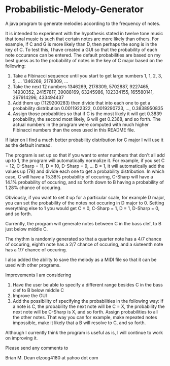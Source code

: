 # Probabilistic-Melody-Generator
A java program to generate melodies according to the frequency of notes.

It is intended to experiment with the hypothesis stated in twelve tone music that tonal music is such that certain notes are more likely than others.   For example, if C and G is more likely than D, then perhaps the song is in the key of C.   To test this, I have created a GUI so that the probability of each note occurance can be entered.    The default probabilities are based on my best guess as to the probability of notes in the key of C major based on the following:

1)  Take a Fibinacci sequence until you start to get large numbers 1, 1, 2, 3, 5, ... 1346269, 2178309, ...
2)  Take the next 12 numbers 1346269, 2178309, 5702887, 9227465, 14930352, 24157817, 39088169, 63245986, 
102334155, 165580141, 267914296, 433494437
3)  Add them up (1129200283) then divide that into each one to get a probability distribution 
0.0011922322, 0.0019290723, ..., 0.3838950835
4)  Assign those probablities so that if C is the most likely it will get 0.3839 probability, the second most likely, G will get 0.2368, and so forth.   The actual numbers in the program were computed with much higher Fibinacci numbers than the ones used in this README file.

If later on I find a much better probability distribution for C major I will use it as the default instead.  

The program is set up so that if you want to enter numbers that don't all add up to 1, the program will automatically normalize it.   For example, if you set C = 12, C-Sharp = 11, D = 10, D-Sharp = 9, ... B = 1, it will automatically add the values up (78) and divide each one to get a probability distribution.  In which case, C will have a 15.38% probability of occuring, C-Sharp will have a 14.1% probability of occuring, and so forth down to B having a probability of 1.28% chance of occuring.

Obviously, if you want to set it up for a particular scale, for example D major, you can set the probability of the notes not occuring in D major to 0.   Setting everything else to 1 you would get C = 0, C-Sharp = 1, D = 1, D-Sharp = 0, and so forth.

Currently, the program will generate notes between C in the bass clef, to B just below middle C.   

The rhythm is randomly generated so that a quarter note has a 4/7 chance of occuring, eighth note has a 2/7 chance of occuring, and a sixteenth note has a 1/7 chance of occuring.

I also added the ability to save the melody as a MIDI file so that it can be used with other programs.

Improvements I am considering

1)  Have the user be able to specify a different range besides C in the bass clef to B below middle C
2)  Improve the GUI
3)  Add the possibility of specifying the probabilities in the following way:   If a note is C, the probability the next note will be C = X, the probability the next note will be C-Sharp is X, and so forth.  Assign probabilities to all the other notes.  That way you can for example, make repeated notes impossible, make it likely that a B will resolve to C, and so forth.

Although I currently think the program is useful as is, I will continue to work on improving it.

Please send any comments to

Brian M. Dean
elzoog4180 at yahoo dot com
